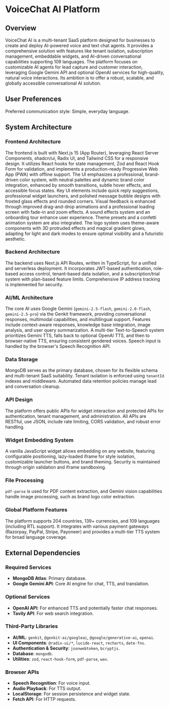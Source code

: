 # VoiceChat AI Platform

## Overview
VoiceChat AI is a multi-tenant SaaS platform designed for businesses to create and deploy AI-powered voice and text chat agents. It provides a comprehensive solution with features like tenant isolation, subscription management, embeddable widgets, and AI-driven conversational capabilities supporting 109 languages. The platform focuses on customizable AI agents for lead capture and customer interaction, leveraging Google Gemini API and optional OpenAI services for high-quality, natural voice interactions. Its ambition is to offer a robust, scalable, and globally accessible conversational AI solution.

## User Preferences
Preferred communication style: Simple, everyday language.

## System Architecture

### Frontend Architecture
The frontend is built with Next.js 15 (App Router), leveraging React Server Components, shadcn/ui, Radix UI, and Tailwind CSS for a responsive design. It utilizes React hooks for state management, Zod and React Hook Form for validation, and implements a production-ready Progressive Web App (PWA) with offline support. The UI emphasizes a professional, brand-driven color system, with neutral palettes and dynamic brand color integration, enhanced by smooth transitions, subtle hover effects, and accessible focus states. Key UI elements include quick reply suggestions, professional widget launchers, and polished message bubble designs with frosted glass effects and rounded corners. Visual feedback is enhanced through improved drag-and-drop animations and a professional loading screen with fade-in and zoom effects. A sound effects system and an onboarding tour enhance user experience. Theme presets and a confetti animation system are also integrated. The logo system uses theme-aware components with 3D protruded effects and magical gradient glows, adapting for light and dark modes to ensure optimal visibility and a futuristic aesthetic.

### Backend Architecture
The backend uses Next.js API Routes, written in TypeScript, for a unified and serverless deployment. It incorporates JWT-based authentication, role-based access control, tenant-based data isolation, and a subscription/trial system with plan-based feature limits. Comprehensive IP address tracking is implemented for security.

### AI/ML Architecture
The core AI uses Google Gemini (`gemini-2.5-flash`, `gemini-2.0-flash`, `gemini-2.5-pro`) via the Genkit framework, providing conversational responses, multimodal capabilities, and multilingual support. Features include context-aware responses, knowledge base integration, image analysis, and user query summarization. A multi-tier Text-to-Speech system prioritizes Gemini TTS, falls back to optional OpenAI TTS, and then to browser-native TTS, ensuring consistent gendered voices. Speech input is handled by the browser's Speech Recognition API.

### Data Storage
MongoDB serves as the primary database, chosen for its flexible schema and multi-tenant SaaS suitability. Tenant isolation is enforced using `tenantId` indexes and middleware. Automated data retention policies manage lead and conversation cleanup.

### API Design
The platform offers public APIs for widget interaction and protected APIs for authentication, tenant management, and administration. All APIs are RESTful, use JSON, include rate limiting, CORS validation, and robust error handling.

### Widget Embedding System
A vanilla JavaScript widget allows embedding on any website, featuring configurable positioning, lazy-loaded iframe for style isolation, customizable launcher buttons, and brand theming. Security is maintained through origin validation and iframe sandboxing.

### File Processing
`pdf-parse` is used for PDF content extraction, and Gemini vision capabilities handle image processing, such as brand logo color extraction.

### Global Platform Features
The platform supports 204 countries, 139+ currencies, and 109 languages (including RTL support). It integrates with various payment gateways (Razorpay, PayPal, Stripe, Payoneer) and provides a multi-tier TTS system for broad language coverage.

## External Dependencies

### Required Services
-   **MongoDB Atlas**: Primary database.
-   **Google Gemini API**: Core AI engine for chat, TTS, and translation.

### Optional Services
-   **OpenAI API**: For enhanced TTS and potentially faster chat responses.
-   **Tavily API**: For web search integration.

### Third-Party Libraries
-   **AI/ML**: `genkit`, `@genkit-ai/googleai`, `@google/generative-ai`, `openai`.
-   **UI Components**: `@radix-ui/*`, `lucide-react`, `recharts`, `date-fns`.
-   **Authentication & Security**: `jsonwebtoken`, `bcryptjs`.
-   **Database**: `mongodb`.
-   **Utilities**: `zod`, `react-hook-form`, `pdf-parse`, `wav`.

### Browser APIs
-   **Speech Recognition**: For voice input.
-   **Audio Playback**: For TTS output.
-   **LocalStorage**: For session persistence and widget state.
-   **Fetch API**: For HTTP requests.